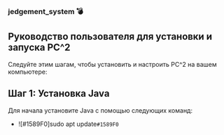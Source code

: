 ### jedgement_system :bomb:
## Руководство пользователя для установки и запуска PC^2
Следуйте этим шагам, чтобы установить и настроить PC^2 на вашем компьютере:
## Шаг 1: Установка Java
Для начала установите Java с помощью следующих команд:
- ![#1589F0]sudo apt update`#1589F0`
